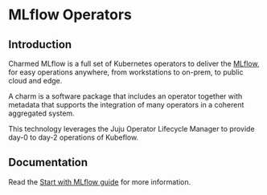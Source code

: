 # MLflow Operators

## Introduction

Charmed MLflow is a full set of Kubernetes operators to deliver the [MLflow](https://mlflow.org/), for easy operations anywhere, from workstations to on-prem, to public cloud and edge.

A charm is a software package that includes an operator together with metadata that supports the
integration of many operators in a coherent aggregated system.

This technology leverages the Juju Operator Lifecycle Manager to provide day-0 to day-2 operations
of Kubeflow.

## Documentation

Read the [Start with MLflow guide][docs] for more information.

[docs]: https://discourse.charmhub.io/t/get-started-with-charmed-mlflow-v2/10693
